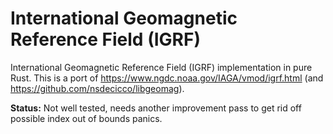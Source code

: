 # International Geomagnetic Reference Field (IGRF)

International Geomagnetic Reference Field (IGRF) implementation in pure Rust. This is a port of https://www.ngdc.noaa.gov/IAGA/vmod/igrf.html (and https://github.com/nsdecicco/libgeomag).

**Status:** Not well tested, needs another improvement pass to get rid off possible index out of bounds panics.
